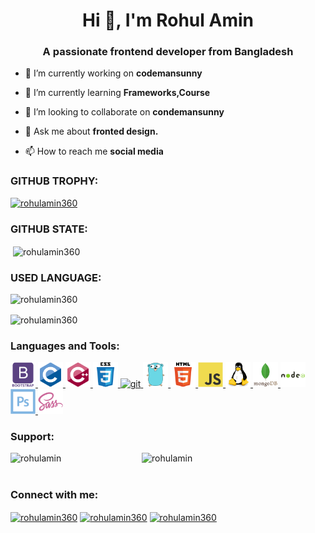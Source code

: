 <h1 align="center">Hi 👋, I'm Rohul Amin</h1>
<h3 align="center">A passionate frontend developer from Bangladesh</h3>

- 🔭 I’m currently working on **codemansunny**

- 🌱 I’m currently learning **Frameworks,Course**

- 👯 I’m looking to collaborate on **condemansunny**

- 💬 Ask me about **fronted design.**

- 📫 How to reach me **social media**

<h3 align="left">GITHUB TROPHY:</h3>
<p align="left"> <a href="https://github.com/ryo-ma/github-profile-trophy"><img src="https://github-profile-trophy.vercel.app/?username=rohulamin360" alt="rohulamin360" /></a> </p>


<h3 align="left">GITHUB STATE:</h3>
<p>&nbsp;<img align="center" src="https://github-readme-stats.vercel.app/api?username=rohulamin360&show_icons=true&locale=en" alt="rohulamin360" /></p>

<h3 align="left">USED LANGUAGE:</h3>
<p><img align="left" src="https://github-readme-stats.vercel.app/api/top-langs?username=rohulamin360&show_icons=true&locale=en&layout=compact" alt="rohulamin360" /></p>


</br>
<p><img align="center" src="https://github-readme-streak-stats.herokuapp.com/?user=rohulamin360&" alt="rohulamin360" /></p>

<h3 align="left">Languages and Tools:</h3>
<p align="left"> <a href="https://getbootstrap.com" target="_blank" rel="noreferrer"> <img src="https://raw.githubusercontent.com/devicons/devicon/master/icons/bootstrap/bootstrap-plain-wordmark.svg" alt="bootstrap" width="40" height="40"/> </a> <a href="https://www.cprogramming.com/" target="_blank" rel="noreferrer"> <img src="https://raw.githubusercontent.com/devicons/devicon/master/icons/c/c-original.svg" alt="c" width="40" height="40"/> </a> <a href="https://www.w3schools.com/cpp/" target="_blank" rel="noreferrer"> <img src="https://raw.githubusercontent.com/devicons/devicon/master/icons/cplusplus/cplusplus-original.svg" alt="cplusplus" width="40" height="40"/> </a> <a href="https://www.w3schools.com/css/" target="_blank" rel="noreferrer"> <img src="https://raw.githubusercontent.com/devicons/devicon/master/icons/css3/css3-original-wordmark.svg" alt="css3" width="40" height="40"/> </a> <a href="https://git-scm.com/" target="_blank" rel="noreferrer"> <img src="https://www.vectorlogo.zone/logos/git-scm/git-scm-icon.svg" alt="git" width="40" height="40"/> </a> <a href="https://golang.org" target="_blank" rel="noreferrer"> <img src="https://raw.githubusercontent.com/devicons/devicon/master/icons/go/go-original.svg" alt="go" width="40" height="40"/> </a> <a href="https://www.w3.org/html/" target="_blank" rel="noreferrer"> <img src="https://raw.githubusercontent.com/devicons/devicon/master/icons/html5/html5-original-wordmark.svg" alt="html5" width="40" height="40"/> </a> <a href="https://developer.mozilla.org/en-US/docs/Web/JavaScript" target="_blank" rel="noreferrer"> <img src="https://raw.githubusercontent.com/devicons/devicon/master/icons/javascript/javascript-original.svg" alt="javascript" width="40" height="40"/> </a> <a href="https://www.linux.org/" target="_blank" rel="noreferrer"> <img src="https://raw.githubusercontent.com/devicons/devicon/master/icons/linux/linux-original.svg" alt="linux" width="40" height="40"/> </a> <a href="https://www.mongodb.com/" target="_blank" rel="noreferrer"> <img src="https://raw.githubusercontent.com/devicons/devicon/master/icons/mongodb/mongodb-original-wordmark.svg" alt="mongodb" width="40" height="40"/> </a> <a href="https://nodejs.org" target="_blank" rel="noreferrer"> <img src="https://raw.githubusercontent.com/devicons/devicon/master/icons/nodejs/nodejs-original-wordmark.svg" alt="nodejs" width="40" height="40"/> </a> <a href="https://www.photoshop.com/en" target="_blank" rel="noreferrer"> <img src="https://raw.githubusercontent.com/devicons/devicon/master/icons/photoshop/photoshop-line.svg" alt="photoshop" width="40" height="40"/> </a> <a href="https://sass-lang.com" target="_blank" rel="noreferrer"> <img src="https://raw.githubusercontent.com/devicons/devicon/master/icons/sass/sass-original.svg" alt="sass" width="40" height="40"/> </a> </p>

<h3 align="left">Support:</h3>
<p><a href="https://www.buymeacoffee.com/rohulamin"> <img align="left" src="https://cdn.buymeacoffee.com/buttons/v2/default-yellow.png" height="50" width="210" alt="rohulamin" /></a><a href="https://ko-fi.com/rohulamin"> <img align="left" src="https://cdn.ko-fi.com/cdn/kofi3.png?v=3" height="50" width="210" alt="rohulamin" /></a></p><br><br>

<h3 align="left">Connect with me:</h3>
<p align="left">
<a href="https://codepen.io/rohulamin360" target="blank"><img align="center" src="https://raw.githubusercontent.com/rahuldkjain/github-profile-readme-generator/master/src/images/icons/Social/codepen.svg" alt="rohulamin360" height="30" width="40" /></a>
<a href="https://twitter.com/rohulamin360" target="blank"><img align="center" src="https://raw.githubusercontent.com/rahuldkjain/github-profile-readme-generator/master/src/images/icons/Social/twitter.svg" alt="rohulamin360" height="30" width="40" /></a>
<a href="https://fb.com/rohulamin360" target="blank"><img align="center" src="https://raw.githubusercontent.com/rahuldkjain/github-profile-readme-generator/master/src/images/icons/Social/facebook.svg" alt="rohulamin360" height="30" width="40" /></a>
</p>
